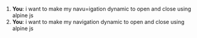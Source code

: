 1. **You**: i want to make my navu=igation dynamic to open and close using alpine js
2. **You**: i want to make my navigation dynamic to open and close using alpine js